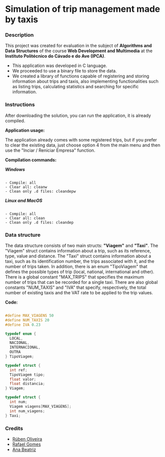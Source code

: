 # Simulation of trip management made by taxis

### Description

This project was created for evaluation in the subject of **Algorithms and Data Structures** of the course **Web Development and Multimedia** at the **Instituto Politécnico do Cávado e do Ave (IPCA)**.

* This application was developed in C language. 
* We proceeded to use a binary file to store the data. 
* We created a library of functions capable of registering and storing information about trips and taxis, also implementing functionalities such as listing trips, calculating statistics and searching for specific information.

### Instructions

After downloading the solution, you can run the application, it is already compiled.


**Application usage:**

The application already comes with some registered trips, but if you prefer to clear the existing data, just choose option 4 from the main menu and then use the "Inciar / Reniciar Empresa" function.

**Compilation commands:**

***Windows***
```

- Compile: all
- Clear all: cleanw
- Clean only .d files: cleandepw

```

***Linux and MacOS***
```

- Compile: all
- Clear all: clean
- Clean only .d files: cleandep

```

### Data structure

The data structure consists of two main structs: **"Viagem"** and **"Taxi"**. The "Viagem" struct contains information about a trip, such as its reference, type, value and distance. The "Taxi" struct contains information about a taxi, such as its identification number, the trips associated with it, and the number of trips taken. In addition, there is an enum "TipoViagem" that defines the possible types of trip (local, national, international and other).
There is a global constant "MAX_TRIPS" that specifies the maximum number of trips that can be recorded for a single taxi. There are also global constants "NUM_TAXIS" and "IVA" that specify, respectively, the total number of existing taxis and the VAT rate to be applied to the trip values.

**Code:**
```c

#define MAX_VIAGENS 50
#define NUM_TAXIS 20
#define IVA 0.23

typedef enum {
  LOCAL,
  NACIONAL,
  INTERNACIONAL,
  OUTRA
} TipoViagem;

typedef struct {
  int ref;
  TipoViagem tipo;
  float valor;
  float distancia;
} Viagem;

typedef struct {
  int num;
  Viagem viagens[MAX_VIAGENS];
  int num_viagens;
} Taxi;

```

### Credits

- [Rúben Oliveira](https://github.com/RubenO94)
- [Rafael Gomes](https://github.com/RafaelGGomes)
- [Ana Beatriz](https://github.com/beaaax5)


